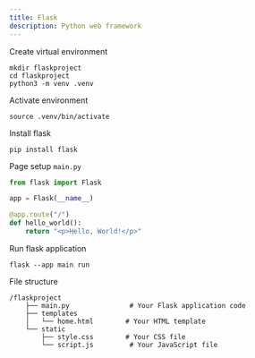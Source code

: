 ```yaml
---
title: Flask
description: Python web framework
---
```

Create virtual environment

```shell
mkdir flaskproject
cd flaskproject
python3 -m venv .venv
```

Activate environment

```shell
source .venv/bin/activate   
```

Install flask

```shell
pip install flask
```

Page setup `main.py`

```python
from flask import Flask

app = Flask(__name__)

@app.route("/")
def hello_world():
    return "<p>Hello, World!</p>"
```

Run flask application

```shell
flask --app main run
```

File structure

```shell
/flaskproject
    ├── main.py               # Your Flask application code
    ├── templates
    │   └── home.html        # Your HTML template
    └── static
        ├── style.css        # Your CSS file
        └── script.js         # Your JavaScript file

```